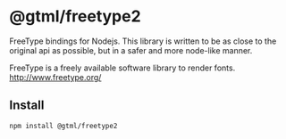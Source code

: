 # @gtml/freetype2

FreeType bindings for Nodejs. This library is written to be as close to the original api as possible, but in a safer and more node-like manner.

FreeType is a freely available software library to render fonts. http://www.freetype.org/

## Install

`npm install @gtml/freetype2`

